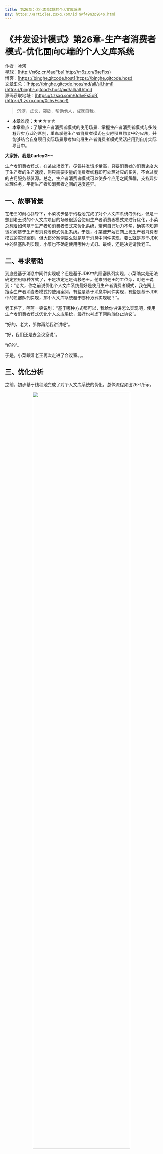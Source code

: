 ```yaml
---
title: 第26章：优化面向C端的个人文库系统
pay: https://articles.zsxq.com/id_9vf49n3p904o.html
---
```


# 《并发设计模式》第26章-生产者消费者模式-优化面向C端的个人文库系统

作者：冰河
<br/>星球：[http://m6z.cn/6aeFbs](http://m6z.cn/6aeFbs)
<br/>博客：[https://binghe.gitcode.host](https://binghe.gitcode.host)
<br/>文章汇总：[https://binghe.gitcode.host/md/all/all.html](https://binghe.gitcode.host/md/all/all.html)
<br/>源码获取地址：[https://t.zsxq.com/0dhvFs5oR](https://t.zsxq.com/0dhvFs5oR)

> 沉淀，成长，突破，帮助他人，成就自我。

* 本章难度：★★☆☆☆
* 本章重点：了解生产者消费者模式的使用场景，掌握生产者消费者模式与多线程异步方式的区别，重点掌握生产者消费者模式在实际项目场景中的应用，并能够结合自身项目实际场景思考如何将生产者消费者模式灵活应用到自身实际项目中。

**大家好，我是CurleyG~~**

生产者消费者模式，在某些场景下，尽管并发请求量高，只要消费者的消费速度大于生产者的生产速度，则只需要少量的消费者线程即可处理对应的任务，不会过度的占用服务器资源。总之，生产者消费者模式可以使多个应用之间解耦，支持异步处理任务，平衡生产者和消费者之间的速度差异。

## 一、故事背景

在老王的耐心指导下，小菜初步基于线程池完成了对个人文库系统的优化，但是一想到老王说的个人文库项目的场景很适合使用生产者消费者模式来进行优化，小菜总想着如何基于生产者和消费者模式来优化系统，奈何自己功力不够，确实不知道该如何基于生产者消费者模式优化系统。于是，小菜便开始在网上找生产者消费者模式的实现案例，但大部分案例要么就是基于消息中间件实现，要么就是基于JDK中的阻塞队列实现，小菜也不确定使用哪种方式好。最终，还是决定请教老王。

## 二、寻求帮助

到底是基于消息中间件实现呢？还是基于JDK中的阻塞队列实现，小菜确实是无法确定使用哪种方式了，于是决定还是请教老王。他来到老王的工位旁，对老王说到：“老大，你之前说优化个人文库系统最好是使用生产者消费者模式，我在网上搜索生产者消费者模式的使用案例，有些是基于消息中间件实现，有些是基于JDK中的阻塞队列实现，那个人文库系统基于哪种方式实现呢？”。

老王停了，呵呵一笑说到：“基于哪种方式都可以，我给你讲讲怎么实现吧，使用生产者消费者模式优化个人文库系统，最好也考虑下两阶段终止协议”。

“好的，老大，那你再给我讲讲吧”。

“好，我们还是去会议室说”。

“好的”。

于是，小菜跟着老王再次走进了会议室。。。

## 三、优化分析

之前，初步基于线程池完成了对个人文库系统的优化，总体流程如图26-1所示。

<div align="center">
    <img src="https://binghe.gitcode.host/assets/images/core/concurrent/2023-10-12-003.png?raw=true" width="80%">
    <br/>
</div>

但是这种方式有个弊端，如果并发量很高，线程池中的活跃线程数已达最大值，并且任务队列已满，此时再有新的任务到来时，就会触发拒绝策略。如果拒绝策略没选好，会影响用户体验，并且此时线程池处于高度饱和状态，CPU会频繁发生切换，在一定程度上也会引起系统的性能问题。

并且在对线程池进行调优时，如果线程数设置的太小，无法充分利用服务器的资源，提升并发性能。如果线程数设置的过大，就会造成CPU频繁切换，同样会引起性能问题。

对于像个人文库系统这种场景来说，最好的方式就是使用生产者消费者模式进行优化，那具体如何优化呢？其实，整体逻辑还是比较简单的，如图26-2所示。

## 查看全文

加入[冰河技术](http://m6z.cn/6aeFbs)知识星球，解锁完整技术文章与完整代码
